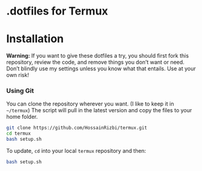 # .dotfiles for Termux


# Installation

**Warning:** If you want to give these dotfiles a try, you should first fork this repository, review the code, and remove things you don’t want or need. Don’t blindly use my settings unless you know what that entails. Use at your own risk!


### Using Git

You can clone the repository wherever you want. (I like to keep it in `~/termux`) The script will pull in the latest version and copy the files to your home folder.


```bash
git clone https://github.com/HossainRizbi/termux.git
cd termux
bash setup.sh
```

To update, `cd` into your local `termux` repository and then:

```bash
bash setup.sh
```
